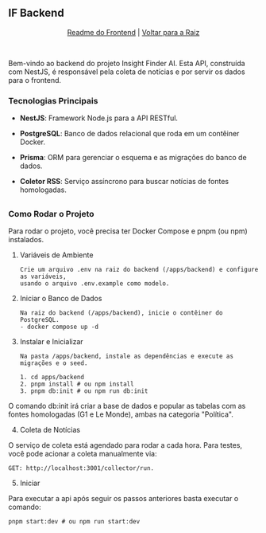 ## IF Backend

<p align="center">
<a  href="https://github.com/lbs-luis/InsightFinder/tree/main/apps/frontend">Readme do Frontend</a> | <a  href="https://github.com/lbs-luis/InsightFinder">Voltar para a Raiz</a>
</p>

<br>

Bem-vindo ao backend do projeto Insight Finder AI. Esta API, construída com NestJS, é responsável pela coleta de notícias e por servir os dados para o frontend.

### Tecnologias Principais

- **NestJS**: Framework Node.js para a API RESTful.

- **PostgreSQL**: Banco de dados relacional que roda em um contêiner Docker.

- **Prisma**: ORM para gerenciar o esquema e as migrações do banco de dados.

- **Coletor RSS**: Serviço assíncrono para buscar notícias de fontes homologadas.

##

### Como Rodar o Projeto

Para rodar o projeto, você precisa ter Docker Compose e pnpm (ou npm) instalados.

1.  Variáveis de Ambiente

        Crie um arquivo .env na raiz do backend (/apps/backend) e configure as variáveis,
        usando o arquivo .env.example como modelo.

2.  Iniciar o Banco de Dados

        Na raiz do backend (/apps/backend), inicie o contêiner do PostgreSQL.
        - docker compose up -d

3.  Instalar e Inicializar

        Na pasta /apps/backend, instale as dependências e execute as migrações e o seed.

        1. cd apps/backend
        2. pnpm install # ou npm install
        3. pnpm db:init # ou npm run db:init

O comando db:init irá criar a base de dados e popular as tabelas com as fontes homologadas (G1 e Le Monde), ambas na categoria "Política".

4. Coleta de Notícias

O serviço de coleta está agendado para rodar a cada hora. Para testes, você pode acionar a coleta manualmente via:

    GET: http://localhost:3001/collector/run.

5. Iniciar

Para executar a api após seguir os passos anteriores basta executar o comando:

    pnpm start:dev # ou npm run start:dev
